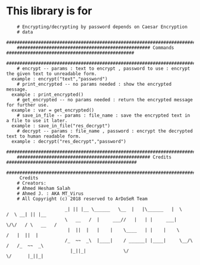 # This library is for
		# Encrypting/decrypting by password depends on Caesar Encryption
		# data
                ############################################################################################################
		################################################## Commands ################################################
		############################################################################################################
   		# encrypt -- params : text to encrypt , password to use : encrypt the given text to unreadable form.
      example : encrypt("text","password")
   		# print_encrypted -- no params needed : show the encrypted message.
      example : print_encrypted()
   		# get_encrypted -- no params needed : return the encrypted message for further use.
      example : var = get_encrypted()
   		# save_in_file -- params : file_name : save the encrypted text in a file to use it later. 
      example : save_in_file("res_decrypt")
   		# decrypt -- params : file_name , password : encrypt the decrypted text to human readable form. 
      example : decrypt("res_decrypt","password")
                ############################################################################################################
		################################################## Credits #################################################
		############################################################################################################
   		 Credits 
   		# Creators:
   		# Ahmed Hesham Salah
   		# Ahmed J. : AKA MT_Virus
   		# All Copyright (c) 2018 reserved to ArDoSeR Team

                          _| || |__ \______   \__  |   |\______   |  \    /  \ __| || |__
                          \   __   /  |     ___//   |   | |     ___|   \/\/   / \   __   /
                           |  ||  |   |    |    \____   | |    |    \        /   |  ||  | 
                          /_  ~~  _\  |____|    / ______| |____|     \__/\  /   /_  ~~  _\
                            |_||_|              \/                        \/      |_||_|  

